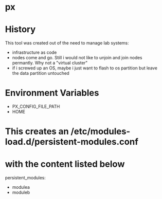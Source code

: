 # px


# History
This tool was created out of the need to manage lab systems:
  * infrastructure as code
  * nodes come and go. Still i would not like to unjoin and join nodes permantly. Why not a "virtual cluster"
  * if i screwed up an OS, maybe i just want to flash to os partition but leave the data partition untouched


# Environment Variables
* PX_CONFIG_FILE_PATH
* HOME

# This creates an /etc/modules-load.d/persistent-modules.conf
# with the content listed below

persistent_modules:
  - modulea
  - moduleb
